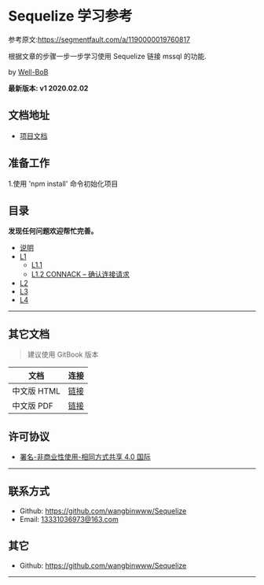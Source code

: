 # Sequelize 学习参考

参考原文:https://segmentfault.com/a/1190000019760817

根据文章的步骤一步一步学习使用 Sequelize 链接 mssql 的功能.

by [Well-BoB](https://github.com/wangbinwww/Sequelize)

**最新版本: v1 2020.02.02**

## 文档地址

- [项目文档](https://github.com/wangbinwww/Sequelize)

## 准备工作

1.使用 'npm install' 命令初始化项目

## 目录

**发现任何问题欢迎帮忙完善。**

- [说明](README.md)
- [L1](README.md)
  - [L1.1 ](README.md)
  - [L1.2 CONNACK – 确认连接请求](README.md)
- [L2](README.md)
- [L3](README.md)
- [L4](README.md)

---

## 其它文档

> 建议使用 GitBook 版本

| 文档        | 连接                                                               |
| ----------- | ------------------------------------------------------------------ |
| 中文版 HTML | [链接](http://mcxiaoke.github.io/mqtt/protocol/MQTT-3.1.1-CN.html) |
| 中文版 PDF  | [链接](http://mcxiaoke.github.io/mqtt/protocol/MQTT-3.1.1-CN.pdf)  |

## 许可协议

- [署名-非商业性使用-相同方式共享 4.0 国际](https://creativecommons.org/licenses/by-nc-sa/4.0/legalcode.zh-Hans)

---

## 联系方式

- Github: <https://github.com/wangbinwww/Sequelize>
- Email: [13331036973@163.com](mailto:github#mcxiaoke.com)

## 其它

- Github: <https://github.com/wangbinwww/Sequelize>

---
